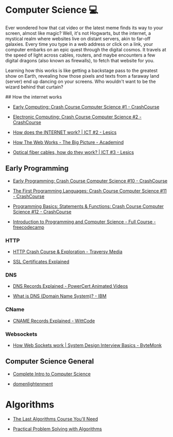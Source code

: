 # Computer Science 💻

Ever wondered how that cat video or the latest meme finds its way to your screen, almost like magic? Well, it's not Hogwarts, but the internet, a mystical realm where websites live on distant servers, akin to far-off galaxies. Every time you type in a web address or click on a link, your computer embarks on an epic quest through the digital cosmos. It travels at the speed of light across cables, routers, and maybe encounters a few digital dragons (also known as firewalls), to fetch that website for you.

Learning how this works is like getting a backstage pass to the greatest show on Earth, revealing how those pixels and texts from a faraway land (server) end up dancing on your screens. Who wouldn't want to be the wizard behind that curtain?

<div class="beginner">
## How the internet works

- [Early Computing: Crash Course Computer Science #1 - CrashCourse](https://www.youtube.com/watch?v=O5nskjZ_GoI)

- [Electronic Computing: Crash Course Computer Science #2 - CrashCourse](https://www.youtube.com/watch?v=LN0ucKNX0hc)

- [How does the INTERNET work? | ICT #2 - Lesics](https://www.youtube.com/watch?v=x3c1ih2NJEg)

- [How The Web Works - The Big Picture - Academind](https://www.youtube.com/watch?v=hJHvdBlSxug)

- [Optical fiber cables, how do they work? | ICT #3 - Lesics](https://www.youtube.com/watch?v=jZOg39v73c4)

## Early Programming

- [Early Programming: Crash Course Computer Science #10 - CrashCourse](https://www.youtube.com/watch?v=nwDq4adJwzM)

- [The First Programming Languages: Crash Course Computer Science #11 - CrashCourse](https://www.youtube.com/watch?v=RU1u-js7db8)

- [Programming Basics: Statements & Functions: Crash Course Computer Science #12 - CrashCourse](https://www.youtube.com/watch?v=l26oaHV7D40)

- [Introduction to Programming and Computer Science - Full Course - freecodecamp](https://www.youtube.com/watch?v=zOjov-2OZ0E)

</div>

<div class="intermediate">

### HTTP

- [HTTP Crash Course & Exploration - Traversy Media](https://www.youtube.com/watch?v=iYM2zFP3Zn0)

- [SSL Certificates Explained](https://www.youtube.com/watch?v=GTRnvNe9yuY)

### DNS

- [DNS Records Explained - PowerCert Animated Videos](https://www.youtube.com/watch?v=HnUDtycXSNE)

- [What is DNS (Domain Name System)? - IBM](https://www.youtube.com/watch?v=nyH0nYhMW9M)

### CName

- [CNAME Records Explained - WittCode](https://www.youtube.com/watch?v=gk_weD7Iuh4)

### Websockets

- [How Web Sockets work | System Design Interview Basics - ByteMonk](https://www.youtube.com/watch?v=pnj3Jbho5Ck)

## Computer Science General

- [Complete Intro to Computer Science ](https://frontendmasters.com/courses/computer-science-v2/)

- [domenlightenment](https://domenlightenment.com/)

# Algorithms

- [The Last Algorithms Course You'll Need](https://frontendmasters.com/courses/algorithms/)

- [Practical Problem Solving with Algorithms](https://frontendmasters.com/courses/algorithms-practice/)

</div>
